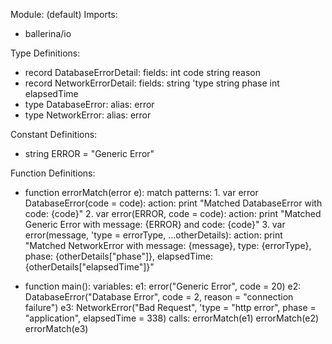 Module: (default)
Imports:

- ballerina/io

Type Definitions:

- record DatabaseErrorDetail:
  fields:
  int code
  string reason
- record NetworkErrorDetail:
  fields:
  string 'type
  string phase
  int elapsedTime
- type DatabaseError:
  alias: error<DatabaseErrorDetail>
- type NetworkError:
  alias: error<NetworkErrorDetail>

Constant Definitions:

- string ERROR = "Generic Error"

Function Definitions:

- function errorMatch(error e):
  match patterns: 1. var error DatabaseError(code = code):
  action: print "Matched DatabaseError with code: {code}" 2. var error(ERROR, code = code):
  action: print "Matched Generic Error with message: {ERROR} and code: {code}" 3. var error(message, 'type = errorType, ...otherDetails):
  action: print "Matched NetworkError with message: {message}, type: {errorType}, phase: {otherDetails["phase"]}, elapsedTime: {otherDetails["elapsedTime"]}"

- function main():
  variables:
  e1: error("Generic Error", code = 20)
  e2: DatabaseError("Database Error", code = 2, reason = "connection failure")
  e3: NetworkError("Bad Request", 'type = "http error", phase = "application", elapsedTime = 338)
  calls:
  errorMatch(e1)
  errorMatch(e2)
  errorMatch(e3)
